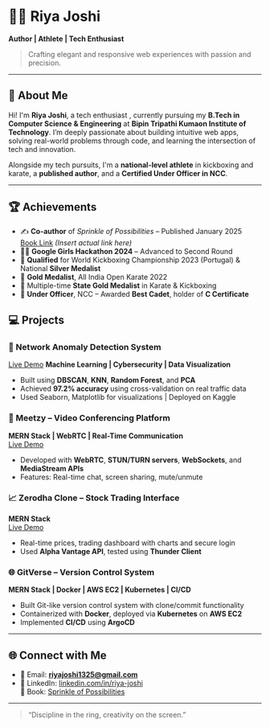 # 👩‍💻 Riya Joshi

**Author | Athlete | Tech Enthusiast**

> Crafting elegant and responsive web experiences with passion and precision.

---

## 🚀 About Me

Hi! I'm **Riya Joshi**, a  tech enthusiast , currently pursuing my **B.Tech in Computer Science & Engineering** at **Bipin Tripathi Kumaon Institute of Technology**. I’m deeply passionate about building intuitive web apps, solving real-world problems through code, and learning the intersection of tech and innovation.

Alongside my tech pursuits, I'm a **national-level athlete** in kickboxing and karate, a **published author**, and a **Certified Under Officer in NCC**.

---

## 🏆 Achievements

- ✍️ **Co-author** of *Sprinkle of Possibilities* – Published January 2025  
  [Book Link](#) *(Insert actual link here)*  
- 👩‍💻 **Google Girls Hackathon 2024** – Advanced to Second Round  
- 🥈 **Qualified** for World Kickboxing Championship 2023 (Portugal) & National **Silver Medalist**  
- 🥇 **Gold Medalist**, All India Open Karate 2022  
- 🥇 Multiple-time **State Gold Medalist** in Karate & Kickboxing  
- 🏅 **Under Officer**, NCC – Awarded **Best Cadet**, holder of **C Certificate**

## 💻 Projects

### 🔐 Network Anomaly Detection System  
[Live Demo](https://www.kaggle.com/code/joglows/network-anomaly-detection)
**Machine Learning | Cybersecurity | Data Visualization**  
- Built using **DBSCAN**, **KNN**, **Random Forest**, and **PCA**
- Achieved **97.2% accuracy** using cross-validation on real traffic data  
- Used Seaborn, Matplotlib for visualizations | Deployed on Kaggle

### 🎥 Meetzy – Video Conferencing Platform  
**MERN Stack | WebRTC | Real-Time Communication**  
[Live Demo](https://meetzy-frontend11.onrender.com)  
- Developed with **WebRTC**, **STUN/TURN servers**, **WebSockets**, and **MediaStream APIs**  
- Features: Real-time chat, screen sharing, mute/unmute

### 📈 Zerodha Clone – Stock Trading Interface  
**MERN Stack**  
[Live Demo](https://zerodha-frontend1.onrender.com)  
- Real-time prices, trading dashboard with charts and secure login  
- Used **Alpha Vantage API**, tested using **Thunder Client**

### 🌐 GitVerse – Version Control System  
**MERN Stack | Docker | AWS EC2 | Kubernetes | CI/CD**  
- Built Git-like version control system with clone/commit functionality  
- Containerized with **Docker**, deployed via **Kubernetes** on **AWS EC2**  
- Implemented **CI/CD** using **ArgoCD**

---

## 🌐 Connect with Me

- 📧 Email: **riyajoshi1325@gmail.com**  
- 🔗 LinkedIn: [linkedin.com/in/riya-joshi](https://www.linkedin.com/in/riya-joshi-138148260/)    
📘 Book: [Sprinkle of Possibilities](https://www.amazon.in/Sprinkle-Possibilities-Anthology-Stories-Students/dp/9363550613)
---

> “Discipline in the ring, creativity on the screen.”

